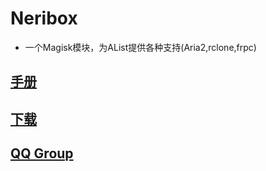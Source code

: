 # Neribox
- 一个Magisk模块，为AList提供各种支持(Aria2,rclone,frpc)
## [手册](https://kazamataneri.tech)
## [下载](https://cloud.kazamataneri.tech)
## [QQ Group](http://qm.qq.com/cgi-bin/qm/qr?_wv=1027&k=5B08rKiTBpZTBWMJLv5h3E_yPeDNzHMW&authKey=lMSH9XkRR0XJBy4BHxQXCwW2NXhqUb7%2FwJsk7gpV0JGlx2otuBIcxkxIPUttZXGN&noverify=0&group_code=309226937)
